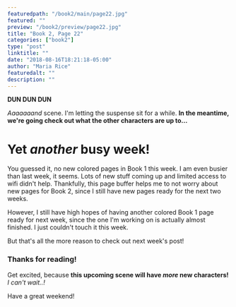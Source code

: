 ```yaml
---
featuredpath: "/book2/main/page22.jpg"
featured: ""
preview: "/book2/preview/page22.jpg"
title: "Book 2, Page 22"
categories: ["book2"]
type: "post"
linktitle: ""
date: "2018-08-16T18:21:18-05:00"
author: "Maria Rice"
featuredalt: ""
description: ""
---
```


**DUN DUN DUN**

_Aaaaaaand_ scene. I'm letting the suspense sit for a while.
**In the meantime, we're going check out what the other
characters are up to...**

# Yet _another_ busy week!

You guessed it, no new colored pages in Book 1 this week. I
am even busier than last week, it seems. Lots of new stuff
coming up and limited access to wifi didn't help. Thankfully,
this page buffer helps me to not worry about new pages for
Book 2, since I still have new pages ready for the next
two weeks.

However, I still have high hopes of having another colored
Book 1 page ready for  next week, since the one I'm working
on is actually almost finished. I just couldn't touch it
this week.

But that's all the more reason to check out next week's post!

### Thanks for reading!

 Get excited, because **this upcoming scene will have _more_
 new characters!** _I can't wait..!_

Have a great weekend!
